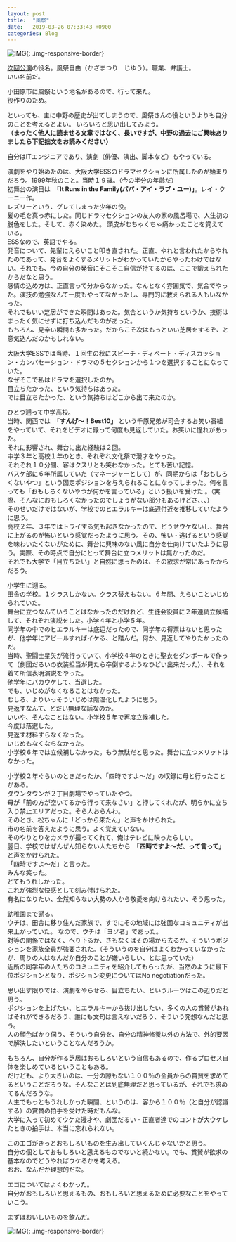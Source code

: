 ```yaml
---
layout: post
title:  "風祭"
date:   2019-03-26 07:33:43 +0900
categories: Blog
---
```




![IMG]({{site.baseurl}}/img/20190326_01.JPG){: .img-responsive-border} 


[次回公演]({{site.baseurl}}/blog/2019/02/27/ShuumatsunoYotei/)の役名。風祭自由（かざまつり　じゆう）。職業、弁護士。  
いい名前だ。

小田原市に風祭という地名があるので、行って来た。  
役作りのため。

といっても、主に中野の歴史が出てしまうので、風祭さんの役というよりも自分のことを考えるとよい。
いろいろと思い出してみよう。  
**（まったく他人に読ませる文章ではなく、長いですが、中野の過去にご興味ありましたら下記拙文をお読みください）**

自分はITエンジニアであり、演劇（俳優、演出、脚本など）もやっている。  

演劇をやり始めたのは、大阪大学ESSのドラマセクションに所属したのが始まりだろう。1999年秋のこと。当時１９歳。（今の半分の年齢だ）  
初舞台の演目は　**「It Runs in the Family(パパ・アイ・ラブ・ユー)」**。レイ・クーニー作。  
レズリーという、グレてしまった少年の役。  
髪の毛を真っ赤にした。同じドラマセクションの友人の家の風呂場で、人生初の脱色をした。そして、赤く染めた。
頭皮がむちゃくちゃ痛かったことを覚えている。  
ESSなので、英語でやる。  
発音について、先輩にえらいこと叩き直された。正直、やれと言われたからやれたのであって、発音をよくするメリットがわかっていたからやったわけではない。それでも、今の自分の発音にそこそこ自信が持てるのは、ここで鍛えられたからだなと思う。  
感情の込め方は、正直言って分からなかった。なんとなく雰囲気で、気合でやった。演技の勉強なんて一度もやってなかったし、専門的に教えられる人もいなかった。  
それでもいい芝居ができた瞬間はあった。気合というか気持ちというか、技術はまったく気にせずに打ち込んだものがあった。  
もちろん、見辛い瞬間も多かった。だからこそ次はもっといい芝居をするぞ、と意気込んだのかもしれない。

大阪大学ESSでは当時、１回生の秋にスピーチ・ディベート・ディスカッション・カンバセーション・ドラマの５セクションから１つを選択することになっていた。  
なぜそこで私はドラマを選択したのか。  
目立ちたかった、という気持ちはあった。  
では目立ちたかった、という気持ちはどこから出て来たのか。

ひとつ遡って中学高校。  
当時、関西では　**「すんげ〜！Best10」** という千原兄弟が司会するお笑い番組をやっていて、それをビデオに録って何度も見返していた。お笑いに憧れがあった。  
それに影響され、舞台に出た経験は２回。  
中学３年と高校１年のとき、それぞれ文化祭で漫才をやった。  
それぞれ１０分間、客はクスリとも笑わなかった。とても苦い記憶。  
バスケ部に６年所属していた（マネージャーとして）が、同期からは「おもしろくないやつ」という固定ポジションを与えられることになってしまった。何を言っても「おもしろくないやつが何かを言っている」という扱いを受けた  。（実際、そんなにおもしろくなかったのでしょうがない部分もあるけどさ、、、）  
そのせいだけではないが、学校でのヒエラルキーは底辺付近を推移していたように思う。  
高校２年、３年ではトライする気も起きなかったので、どうせウケないし、舞台に上がるのが怖いという感覚だったように思う。その、怖い・逃げるという感覚を味わいたくないがために、舞台に興味のない風に自分を仕向けていたように思う。実際、その時点で自分にとって舞台に立つメリットは無かったのだ。  
それでも大学で「目立ちたい」と自然に思ったのは、その欲求が常にあったからだろう。

小学生に遡る。  
田舎の学校。１クラスしかない。クラス替えもない。６年間、えらいこといじめられていた。  
舞台に立つなんていうことはなかったのだけれど、生徒会役員に２年連続立候補して、それぞれ演説をした。小学４年と小学５年。  
同学年の中でのヒエラルキーは底辺だったので、同学年の得票はないと思ったが、他学年にアピールすればイケる、と踏んだ。何か、見返してやりたかったのだ。  
当時、聖闘士星矢が流行っていて、小学校４年のときに聖衣をダンボールで作って（劇団だるいの衣装担当が見たら卒倒するようなひどい出来だった）、それを着て所信表明演説をやった。  
他学年にバカウケして、当選した。  
でも、いじめがなくなることはなかった。  
むしろ、よりいっそういじめは陰湿化したように思う。  
見返すなんて、どだい無理な話なのか。  
いいや、そんなことはない。小学校５年で再度立候補した。  
今度は落選した。  
見返す材料すらなくなった。  
いじめもなくならなかった。  
小学校６年では立候補しなかった。もう無駄だと思った。舞台に立つメリットはなかった。

小学校２年ぐらいのときだったか、「四時ですよ〜だ」の収録に母と行ったことがある。  
ダウンタウンが２丁目劇場でやっていたやつ。  
母が「前の方が空いてるから行って来なさい」と押してくれたが、明らかに立ち入り禁止エリアだった。そら人おらんわ。  
そのとき、松ちゃんに「どっから来たん」と声をかけられた。  
市の名前を答えたように思う。よく覚えていない。  
そのやりとりをカメラが撮ってくれて、俺はテレビに映ったらしい。  
翌日、学校ではぜんぜん知らない人たちから　**「四時ですよ〜だ、って言って」** と声をかけられた。  
「四時ですよ〜だ」と言った。  
みんな笑った。  
とてもうれしかった。  
これが強烈な快感として刻み付けられた。  
有名になりたい、全然知らない大勢の人から敬愛を向けられたい、そう思った。

幼稚園まで遡る。  
ウチは、田舎に移り住んだ家族で、すでにその地域には強固なコミュニティが出来上がっていた。
なので、ウチは「ヨソ者」であった。  
対等の関係ではなく、へり下るか、さもなくばその場から去るか、そういうポジションを家族全員が強要された。（そういうのを自分はよくわかっていなかったが、周りの人はなんだか自分のことが嫌いらしい、とは思っていた）  
近所の同学年の人たちのコミュニティを紹介してもらったが、当然のように最下位ポジションとなり、ポジション変更についてはNo negotiationだった。

思い出す限りでは、演劇をやらせろ、目立ちたい、というルーツはこの辺りだと思う。  
ポジションを上げたい、ヒエラルキーから抜け出したい、多くの人の賞賛があればそれができるだろう、誰にも文句は言えないだろう、そういう発想なんだと思う。  
人の顔色ばかり伺う、そういう自分を、自分の精神修養以外の方法で、外的要因で解決したいということなんだろうか。

もちろん、自分が作る芝居はおもしろいという自信もあるので、作るプロセス自体を楽しめているということもある。  
だけども、より大きいのは、一分の隙もない１００％の全員からの賞賛を求めてるということだろうな。そんなことは到底無理だと思っているが、それでも求めてるんだろうな。  
人生でもっともうれしかった瞬間、というのは、客から１００％（と自分が認識する）の賞賛の拍手を受けた時だもんな。  
大学に入って初めてウケた漫才や、劇団だるい・正直者達でのコントが大ウケしたときの拍手は、本当に忘れられない。

このエゴがきっとおもしろいものを生み出していくんじゃないかと思う。  
自分の個としておもしろいと思えるものでないと続かない。でも、賞賛が欲求の基本なのでどうやればウケるかを考える。  
おお、なんだか理想的だな。

エゴについてはよくわかった。  
自分がおもしろいと思えるもの、おもしろいと思えるために必要なことをやっていこう。

まずはおいしいものを飲んだ。


![IMG]({{site.baseurl}}/img/20190326_02.JPG){: .img-responsive-border} 
